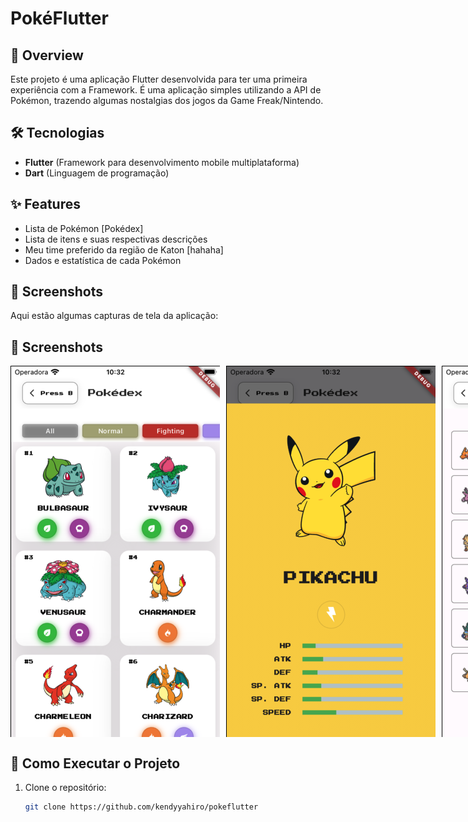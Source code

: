 # PokéFlutter  

## 📱 Overview  
Este projeto é uma aplicação Flutter desenvolvida para ter uma primeira experiência com a Framework. É uma aplicação simples utilizando a API de Pokémon, trazendo algumas nostalgias dos jogos da Game Freak/Nintendo.   

## 🛠️ Tecnologias  
- **Flutter** (Framework para desenvolvimento mobile multiplataforma)  
- **Dart** (Linguagem de programação)   

## ✨ Features  
- Lista de Pokémon [Pokédex]
- Lista de itens e suas respectivas descrições 
- Meu time preferido da região de Katon [hahaha]  
- Dados e estatística de cada Pokémon 

## 🎨 Screenshots  
Aqui estão algumas capturas de tela da aplicação:  

<html lang="en">
<head>
  <style>
    .image-container {
      display: flex;
      justify-content: space-between;
      gap: 10px;
    }
  </style>
</head>
<body>
  <h2>🎨 Screenshots</h2>
  <div class="image-container">
    <img src="assets/screenshots/example1.png" alt="Tela Inicial" />
    <img src="assets/screenshots/example2.png" alt="Tela de Login" />
    <img src="assets/screenshots/example3.png" alt="Tela de Configurações" />
  </div>
</body>
</html>

## 🚀 Como Executar o Projeto  
1. Clone o repositório:  
   ```bash  
   git clone https://github.com/kendyyahiro/pokeflutter  
